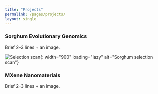 ```yaml
---
title: "Projects"
permalink: /pages/projects/
layout: single
---
```


### Sorghum Evolutionary Genomics
Brief 2–3 lines + an image.

![Selection scan](/assets/img/projects/sorghum_b2_scan.webp){: width="900" loading="lazy" alt="Sorghum selection scan"}

### MXene Nanomaterials
Brief 2–3 lines + an image.
